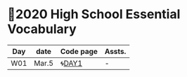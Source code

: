 # 🌿2020 High School Essential Vocabulary


|Day|date|Code page|Assts.|
|--|--|--|--|
|W01|Mar.5|🌀[DAY1](https://Jay7442-2020-VACA-Day1.hf.space)|-|
